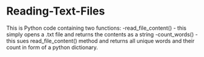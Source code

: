 # Reading-Text-Files
This is Python code containing two functions:
-read_file_content() - this simply opens a .txt file and returns the contents as a string
-count_words() - this sues read_file_content() method and returns all unique words and their count in form of a python dictionary.
